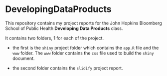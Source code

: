 # DevelopingDataProducts

This repository contains my project reports for the John Hopkins Bloomberg School of Public Health **Developing Data Products** class.  

It contains two folders, 1 for each of the project. 

* the first is the `shiny` project folder which contains the `app.R` file and the `www` folder. The `www` folder contains the `css` file used to build the `shiny` document.

*	the second folder contains the `slidify` project report. 
